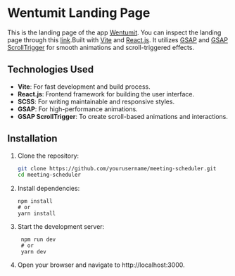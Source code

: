 # Wentumit Landing Page

This is the landing page of the app [Wentumit](https://www.wentumit.com/). You can inspect the landing page through this [link](https://home.wentumit.com/).Built with [Vite](https://vitejs.dev/) and [React.js](https://reactjs.org/). It utilizes [GSAP](https://greensock.com/gsap/) and [GSAP ScrollTrigger](https://greensock.com/scrolltrigger/) for smooth animations and scroll-triggered effects.

## Technologies Used
- **Vite**: For fast development and build process.
- **React.js**: Frontend framework for building the user interface.
- **SCSS**: For writing maintainable and responsive styles.
- **GSAP**: For high-performance animations.
- **GSAP ScrollTrigger**: To create scroll-based animations and interactions.

## Installation

1. Clone the repository:

   ```bash
   git clone https://github.com/yourusername/meeting-scheduler.git
   cd meeting-scheduler
   ```

2. Install dependencies:
   ```
   npm install
   # or
   yarn install
   ```
3. Start the development server:
   ```
    npm run dev
    # or
    yarn dev
   ```
4. Open your browser and navigate to http://localhost:3000.



